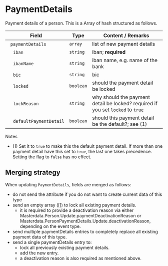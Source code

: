 # PaymentDetails

Payment details of a person. This is a Array of hash structured as follows.

| Field                                          | Type      | Content / Remarks                                                               |
| ---------------------------------------------- | --------- | ------------------------------------------------------------------------------- |
| &nbsp;&nbsp;`paymentDetails`                   | `array`   | list of new payment details                                                     |
| &nbsp;&nbsp;&nbsp;&nbsp;`iban`                 | `string`  | iban; **required**                                                              |
| &nbsp;&nbsp;&nbsp;&nbsp;`ibanName`             | `string`  | iban name, e.g. name of the bank                                                |
| &nbsp;&nbsp;&nbsp;&nbsp;`bic`                  | `string`  | bic                                                                             |
| &nbsp;&nbsp;&nbsp;&nbsp;`locked`               | `boolean` | should the payment detail be locked                                             |
| &nbsp;&nbsp;&nbsp;&nbsp;`lockReason`           | `string`  | why should the payment detail be locked? required if you set `locked` to `true` |
| &nbsp;&nbsp;&nbsp;&nbsp;`defaultPaymentDetail` | `boolean` | should this payment detail be the default?; see (1)                             |

Notes

* (1) Set it to `true` to make this the default payment detail. If more than one payment detail have this set to `true`, the last one takes precedence. Setting the flag to `false` has no effect.

## Merging strategy

When updating `PaymentDetails`, fields are merged as follows:

* do not send the attribute if you do not want to create current data of this type
* send an empty array ([]) to lock all existing payment details. 
  * it is required to provide a deactivation reason via either Masterdata.Person.Update.paymentDeactivationReason or Masterdata.PersonPaymentDetails.Update.deactivationReason, depending on the event type. 
* send multiple paymentDetails entries to completely replace all existing payment data of this type.
* send a single paymentDetails entry to:
  * lock all previously existing payment details. 
  * add the new entry. 
  * a deactivation reason is also required as mentioned above.
